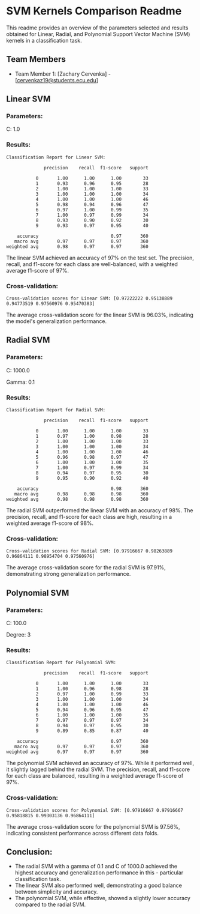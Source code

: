 
# SVM Kernels Comparison Readme
This readme provides an overview of the parameters selected and results obtained for Linear, Radial, and Polynomial Support Vector Machine (SVM) kernels in a classification task.

## Team Members
- Team Member 1: [Zachary Cervenka] - [cervenkaz19@students.ecu.edu]

## Linear SVM

### Parameters:
C: 1.0

### Results:
```text
Classification Report for Linear SVM:

              precision    recall  f1-score   support

           0       1.00      1.00      1.00        33
           1       0.93      0.96      0.95        28
           2       1.00      1.00      1.00        33
           3       1.00      1.00      1.00        34
           4       1.00      1.00      1.00        46
           5       0.98      0.94      0.96        47
           6       0.97      1.00      0.99        35
           7       1.00      0.97      0.99        34
           8       0.93      0.90      0.92        30
           9       0.93      0.97      0.95        40

    accuracy                           0.97       360
   macro avg       0.97      0.97      0.97       360
weighted avg       0.98      0.97      0.97       360
```
The linear SVM achieved an accuracy of 97% on the test set. The precision, recall, and f1-score for each class are well-balanced, with a weighted average f1-score of 97%.

### Cross-validation:
`Cross-validation scores for Linear SVM: [0.97222222 0.95138889 0.94773519 0.97560976 0.95470383]`

The average cross-validation score for the linear SVM is 96.03%, indicating the model's generalization performance.

## Radial SVM
### Parameters:
C: 1000.0

Gamma: 0.1

### Results:
```text
Classification Report for Radial SVM:

              precision    recall  f1-score   support

           0       1.00      1.00      1.00        33
           1       0.97      1.00      0.98        28
           2       1.00      1.00      1.00        33
           3       1.00      1.00      1.00        34
           4       1.00      1.00      1.00        46
           5       0.96      0.98      0.97        47
           6       1.00      1.00      1.00        35
           7       1.00      0.97      0.99        34
           8       0.94      0.97      0.95        30
           9       0.95      0.90      0.92        40

    accuracy                           0.98       360
   macro avg       0.98      0.98      0.98       360
weighted avg       0.98      0.98      0.98       360
```
The radial SVM outperformed the linear SVM with an accuracy of 98%. The precision, recall, and f1-score for each class are high, resulting in a weighted average f1-score of 98%.

### Cross-validation:
`Cross-validation scores for Radial SVM: [0.97916667 0.98263889 0.96864111 0.98954704 0.97560976]`

The average cross-validation score for the radial SVM is 97.91%, demonstrating strong generalization performance.

## Polynomial SVM

### Parameters:
C: 100.0

Degree: 3

### Results:
```text
Classification Report for Polynomial SVM:

              precision    recall  f1-score   support

           0       1.00      1.00      1.00        33
           1       1.00      0.96      0.98        28
           2       0.97      1.00      0.99        33
           3       1.00      1.00      1.00        34
           4       1.00      1.00      1.00        46
           5       0.94      0.96      0.95        47
           6       1.00      1.00      1.00        35
           7       0.97      0.97      0.97        34
           8       0.94      0.97      0.95        30
           9       0.89      0.85      0.87        40

    accuracy                           0.97       360
   macro avg       0.97      0.97      0.97       360
weighted avg       0.97      0.97      0.97       360
```
The polynomial SVM achieved an accuracy of 97%. While it performed well, it slightly lagged behind the radial SVM. The precision, recall, and f1-score for each class are balanced, resulting in a weighted average f1-score of 97%.

### Cross-validation:
`Cross-validation scores for Polynomial SVM: [0.97916667 0.97916667 0.95818815 0.99303136 0.96864111]`

The average cross-validation score for the polynomial SVM is 97.56%, indicating consistent performance across different data folds.

## Conclusion:
- The radial SVM with a gamma of 0.1 and C of 1000.0 achieved the highest accuracy and generalization performance in this - particular classification task.
- The linear SVM also performed well, demonstrating a good balance between simplicity and accuracy.
- The polynomial SVM, while effective, showed a slightly lower accuracy compared to the radial SVM.
